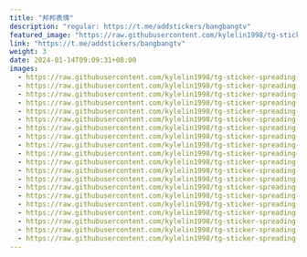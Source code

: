 ```yaml
---
title: "邦邦表情"
description: "regular: https://t.me/addstickers/bangbangtv"
featured_image: "https://raw.githubusercontent.com/kylelin1998/tg-sticker-spreading-worldwide-images/main/img/4f1ca394-64fa-4203-8ba5-358473142b95.jpg"
link: "https://t.me/addstickers/bangbangtv"
weight: 3
date: 2024-01-14T09:09:31+08:00
images:
  - https://raw.githubusercontent.com/kylelin1998/tg-sticker-spreading-worldwide-images/main/img/4f1ca394-64fa-4203-8ba5-358473142b95.jpg
  - https://raw.githubusercontent.com/kylelin1998/tg-sticker-spreading-worldwide-images/main/img/0b9675ad-6060-4389-9635-3ecbc5a2bdb6.jpg
  - https://raw.githubusercontent.com/kylelin1998/tg-sticker-spreading-worldwide-images/main/img/eb9f7c30-da7d-4a41-86e7-0be6c328ef75.jpg
  - https://raw.githubusercontent.com/kylelin1998/tg-sticker-spreading-worldwide-images/main/img/be10b2bc-fc74-4626-8039-b67850161d22.jpg
  - https://raw.githubusercontent.com/kylelin1998/tg-sticker-spreading-worldwide-images/main/img/d8315c7f-4b27-498f-8d17-d6a23a3ab548.jpg
  - https://raw.githubusercontent.com/kylelin1998/tg-sticker-spreading-worldwide-images/main/img/4d444fa0-4d2e-4196-bfed-bb541fbb648b.jpg
  - https://raw.githubusercontent.com/kylelin1998/tg-sticker-spreading-worldwide-images/main/img/918407c4-9fc7-4752-ba71-27ec08a95185.jpg
  - https://raw.githubusercontent.com/kylelin1998/tg-sticker-spreading-worldwide-images/main/img/0dc1eedf-e31c-4c7a-b6ec-34029be7280c.jpg
  - https://raw.githubusercontent.com/kylelin1998/tg-sticker-spreading-worldwide-images/main/img/0823b57e-3b5c-4779-ae6d-4c64613c1128.jpg
  - https://raw.githubusercontent.com/kylelin1998/tg-sticker-spreading-worldwide-images/main/img/b2f3f527-5255-4838-9cd9-948c4e30bf98.jpg
  - https://raw.githubusercontent.com/kylelin1998/tg-sticker-spreading-worldwide-images/main/img/f76df1f6-ea8d-468e-88d9-4c3580e3fef3.jpg
  - https://raw.githubusercontent.com/kylelin1998/tg-sticker-spreading-worldwide-images/main/img/6a06ac0e-4dc7-4393-90ac-b8d6fa5420e5.jpg
  - https://raw.githubusercontent.com/kylelin1998/tg-sticker-spreading-worldwide-images/main/img/960b72ae-783b-4432-bbef-0d0470703d18.jpg
  - https://raw.githubusercontent.com/kylelin1998/tg-sticker-spreading-worldwide-images/main/img/f7c01846-4b21-4f60-81a2-e5aa6b0224c9.jpg
  - https://raw.githubusercontent.com/kylelin1998/tg-sticker-spreading-worldwide-images/main/img/c53bd9a6-fb78-4cae-9a7e-0581c4a77cc5.jpg
  - https://raw.githubusercontent.com/kylelin1998/tg-sticker-spreading-worldwide-images/main/img/e682389e-1912-47d6-b896-322078ea2884.jpg
  - https://raw.githubusercontent.com/kylelin1998/tg-sticker-spreading-worldwide-images/main/img/5099aeab-1ff6-4a61-84de-16c83dc38503.jpg
  - https://raw.githubusercontent.com/kylelin1998/tg-sticker-spreading-worldwide-images/main/img/7eb413b2-e467-491a-b81a-0a1874102a7b.jpg
  - https://raw.githubusercontent.com/kylelin1998/tg-sticker-spreading-worldwide-images/main/img/62459c99-490d-4a70-8ce1-ac7040662663.jpg
  - https://raw.githubusercontent.com/kylelin1998/tg-sticker-spreading-worldwide-images/main/img/9b0efd34-72c5-45b4-9536-5ca6934a9aca.jpg
---
```

